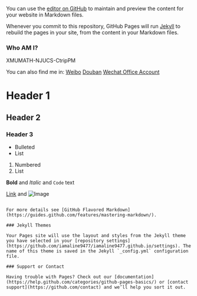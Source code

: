 You can use the [editor on GitHub](https://github.com/iamaline9477/iamaline9477.github.io/edit/master/index.md) to maintain and preview the content for your website in Markdown files.

Whenever you commit to this repository, GitHub Pages will run [Jekyll](https://jekyllrb.com/) to rebuild the pages in your site, from the content in your Markdown files.

### Who AM I?

XMUMATH-NJUCS-CtripPM

You can also find me in:
[Weibo](https://weibo.com/iamaline)
[Douban](https://www.douban.com/people/iamaline/)
[Wechat Office Account](https://mp.weixin.qq.com/s/7jr7ON34G3vPYdV7ie6kwA)

# Header 1
## Header 2
### Header 3

- Bulleted
- List

1. Numbered
2. List

**Bold** and _Italic_ and `Code` text

[Link](url) and ![Image](src)
```

For more details see [GitHub Flavored Markdown](https://guides.github.com/features/mastering-markdown/).

### Jekyll Themes

Your Pages site will use the layout and styles from the Jekyll theme you have selected in your [repository settings](https://github.com/iamaline9477/iamaline9477.github.io/settings). The name of this theme is saved in the Jekyll `_config.yml` configuration file.

### Support or Contact

Having trouble with Pages? Check out our [documentation](https://help.github.com/categories/github-pages-basics/) or [contact support](https://github.com/contact) and we’ll help you sort it out.
